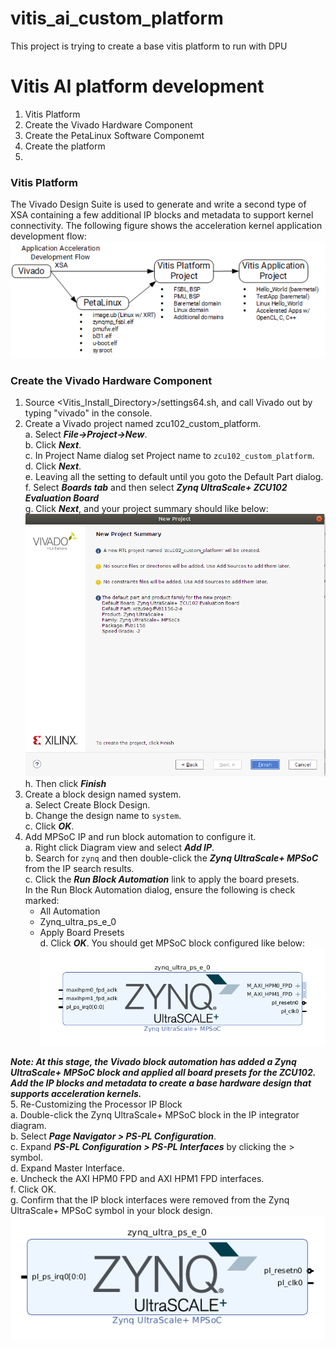 # vitis_ai_custom_platform
This project is trying to create a base vitis platform to run with DPU


# Vitis AI platform development
1. Vitis Platform<br />
2. Create the Vivado Hardware Component<br />
3. Create the PetaLinux Software Componemt<br />
4. Create the platform<br />
5. 

### Vitis Platform
The Vivado Design Suite is used to generate and write a second type of XSA containing a few additional IP blocks and metadata to support kernel connectivity. The following figure shows the acceleration kernel application development flow:<br />
![vitis_acceleration_flow.PNG](/pic_for_readme/vitis_acceleration_flow.PNG)

### Create the Vivado Hardware Component
1. Source <Vitis_Install_Directory>/settings64.sh, and call Vivado out by typing "vivado" in the console.<br />
2. Create a Vivado project named zcu102_custom_platform.<br />
  a. Select ***File->Project->New***.<br />
  b. Click ***Next***.<br />
  c. In Project Name dialog set Project name to ```zcu102_custom_platform```.<br />
  d. Click ***Next***.<br />
  e. Leaving all the setting to default until you goto the Default Part dialog.<br />
  f. Select ***Boards tab*** and then select ***Zynq UltraScale+ ZCU102 Evaluation Board***<br />
  g. Click ***Next***, and your project summary should like below:<br />
  ![vivado_project_summary.png](/pic_for_readme/vivado_project_summary.png)<br />
  h. Then click ***Finish***<br />
3. Create a block design named system. <br />
  a. Select Create Block Design.<br />
  b. Change the design name to ```system```.<br />
  c. Click ***OK***.<br />
4. Add MPSoC IP and run block automation to configure it.<br />
  a. Right click Diagram view and select ***Add IP***.<br />
  b. Search for ```zynq``` and then double-click the ***Zynq UltraScale+ MPSoC*** from the IP search results.<br />
  c. Click the ***Run Block Automation*** link to apply the board presets.<br />
    In the Run Block Automation dialog, ensure the following is check marked:<br />      
      * All Automation<br />
      * Zynq_ultra_ps_e_0<br />
      * Apply Board Presets<br />
  d. Click ***OK***. You should get MPSoC block configured like below:<br />
  ![block_automation_result.png](/pic_for_readme/block_automation_result.png)<br />

***Note: At this stage, the Vivado block automation has added a Zynq UltraScale+ MPSoC block and applied all board presets for the ZCU102. Add the IP blocks and metadata to create a base hardware design that supports acceleration kernels.***<br />
5. Re-Customizing the Processor IP Block<br />
  a. Double-click the Zynq UltraScale+ MPSoC block in the IP integrator diagram.<br />
  b. Select ***Page Navigator > PS-PL Configuration***.<br />
  c. Expand ***PS-PL Configuration > PS-PL Interfaces*** by clicking the > symbol.<br />
  d. Expand Master Interface.<br />
  e. Uncheck the AXI HPM0 FPD and AXI HPM1 FPD interfaces.<br />
  f. Click OK.<br />
  g. Confirm that the IP block interfaces were removed from the Zynq UltraScale+ MPSoC symbol in your block design.<br />
  ![hp_removed.png](/pic_for_readme/hp_removed.png)<br />
 

